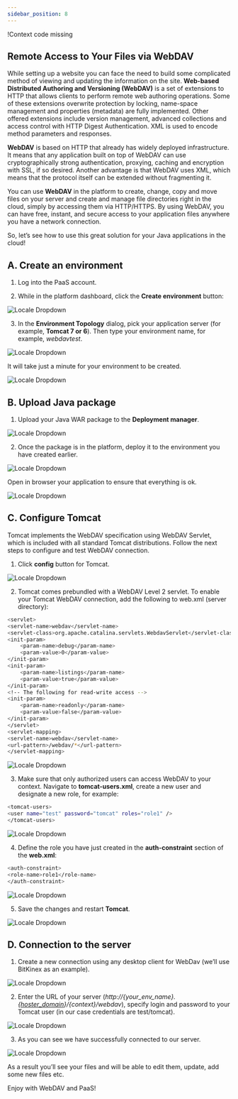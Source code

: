 ```yaml
---
sidebar_position: 8
---
```


!Context code missing

## Remote Access to Your Files via WebDAV

While setting up a website you can face the need to build some complicated method of viewing and updating the information on the site. **Web-based Distributed Authoring and Versioning (WebDAV)** is a set of extensions to HTTP that allows clients to perform remote web authoring operations. Some of these extensions overwrite protection by locking, name-space management and properties (metadata) are fully implemented. Other offered extensions include version management, advanced collections and access control with HTTP Digest Authentication. XML is used to encode method parameters and responses.

**WebDAV** is based on HTTP that already has widely deployed infrastructure. It means that any application built on top of WebDAV can use cryptographically strong authentication, proxying, caching and encryption with SSL, if so desired. Another advantage is that WebDAV uses XML, which means that the protocol itself can be extended without fragmenting it.

You can use **WebDAV** in the platform to create, change, copy and move files on your server and create and manage file directories right in the cloud, simply by accessing them via HTTP/HTTPS. By using WebDAV, you can have free, instant, and secure access to your application files anywhere you have a network connection.

So, let’s see how to use this great solution for your Java applications in the cloud!

## A. Create an environment

1. Log into the PaaS account.

2. While in the platform dashboard, click the **Create environment** button:

<div style={{
    display:'flex',
    justifyContent: 'center',
    margin: '0 0 1rem 0'
}}>

![Locale Dropdown](./img/RemoteAccessviaWebDAV/create-environment.png)

</div>

3. In the **Environment Topology** dialog, pick your application server (for example, **Tomcat 7 or 6**). Then type your environment name, for example, _webdavtest_.

<div style={{
    display:'flex',
    justifyContent: 'center',
    margin: '0 0 1rem 0'
}}>

![Locale Dropdown](./img/RemoteAccessviaWebDAV/webdav1.png)

</div>

It will take just a minute for your environment to be created.

<div style={{
    display:'flex',
    justifyContent: 'center',
    margin: '0 0 1rem 0'
}}>

![Locale Dropdown](./img/RemoteAccessviaWebDAV/webdav2.png)

</div>

## B. Upload Java package

1. Upload your Java WAR package to the **Deployment manager**.

<div style={{
    display:'flex',
    justifyContent: 'center',
    margin: '0 0 1rem 0'
}}>

![Locale Dropdown](./img/RemoteAccessviaWebDAV/webdav3.png)

</div>

2. Once the package is in the platform, deploy it to the environment you have created earlier.

<div style={{
    display:'flex',
    justifyContent: 'center',
    margin: '0 0 1rem 0'
}}>

![Locale Dropdown](./img/RemoteAccessviaWebDAV/webdav4.png)

</div>

Open in browser your application to ensure that everything is ok.

<div style={{
    display:'flex',
    justifyContent: 'center',
    margin: '0 0 1rem 0'
}}>

![Locale Dropdown](./img/RemoteAccessviaWebDAV/webdav5.png)

</div>

## C. Configure Tomcat

Tomcat implements the WebDAV specification using WebDAV Servlet, which is included with all standard Tomcat distributions. Follow the next steps to configure and test WebDAV connection.

1. Click **config** button for Tomcat.

<div style={{
    display:'flex',
    justifyContent: 'center',
    margin: '0 0 1rem 0'
}}>

![Locale Dropdown](./img/RemoteAccessviaWebDAV/webdav7.png)

</div>

2. Tomcat comes prebundled with a WebDAV Level 2 servlet. To enable your Tomcat WebDAV connection, add the following to web.xml (server directory):

```bash
<servlet>
<servlet-name>webdav</servlet-name>
<servlet-class>org.apache.catalina.servlets.WebdavServlet</servlet-class>
<init-param>
    <param-name>debug</param-name>
    <param-value>0</param-value>
</init-param>
<init-param>
    <param-name>listings</param-name>
    <param-value>true</param-value>
</init-param>
<!-- The following for read-write access -->
<init-param>
    <param-name>readonly</param-name>
    <param-value>false</param-value>
</init-param>
</servlet>
<servlet-mapping>
<servlet-name>webdav</servlet-name>
<url-pattern>/webdav/*</url-pattern>
</servlet-mapping>
```

<div style={{
    display:'flex',
    justifyContent: 'center',
    margin: '0 0 1rem 0'
}}>

![Locale Dropdown](./img/RemoteAccessviaWebDAV/webdav8.png)

</div>

3. Make sure that only authorized users can access WebDAV to your context. Navigate to **tomcat-users.xml**, create a new user and designate a new role, for example:

```bash
<tomcat-users>
<user name="test" password="tomcat" roles="role1" />
</tomcat-users>
```

<div style={{
    display:'flex',
    justifyContent: 'center',
    margin: '0 0 1rem 0'
}}>

![Locale Dropdown](./img/RemoteAccessviaWebDAV/webdav9.png)

</div>

4. Define the role you have just created in the **auth-constraint** section of the **web.xml**:

```bash
<auth-constraint>
<role-name>role1</role-name>
</auth-constraint>
```

<div style={{
    display:'flex',
    justifyContent: 'center',
    margin: '0 0 1rem 0'
}}>

![Locale Dropdown](./img/RemoteAccessviaWebDAV/webdav10.png)

</div>

5. Save the changes and restart **Tomcat**.

<div style={{
    display:'flex',
    justifyContent: 'center',
    margin: '0 0 1rem 0'
}}>

![Locale Dropdown](./img/RemoteAccessviaWebDAV/webdav11.png)

</div>

## D. Connection to the server

1. Create a new connection using any desktop client for WebDav (we’ll use BitKinex as an example).

<div style={{
    display:'flex',
    justifyContent: 'center',
    margin: '0 0 1rem 0'
}}>

![Locale Dropdown](./img/RemoteAccessviaWebDAV/webdav12.png)

</div>

2. Enter the URL of your server (_http://{your_env_name}.{[hoster_domain](https://cloudmydc.com/)}/{context}/webdav_), specify login and password to your Tomcat user (in our case credentials are test/tomcat).

<div style={{
    display:'flex',
    justifyContent: 'center',
    margin: '0 0 1rem 0'
}}>

![Locale Dropdown](./img/RemoteAccessviaWebDAV/webdav13.png)

</div>

3. As you can see we have successfully connected to our server.

<div style={{
    display:'flex',
    justifyContent: 'center',
    margin: '0 0 1rem 0'
}}>

![Locale Dropdown](./img/RemoteAccessviaWebDAV/webdav14.png)

</div>

As a result you’ll see your files and will be able to edit them, update, add some new files etc.

Enjoy with WebDAV and PaaS!
